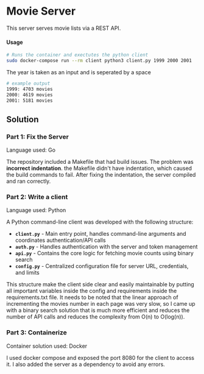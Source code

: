 # Movie Server

This server serves movie lists via a REST API.

#### Usage

```bash
# Runs the container and exectutes the python client
sudo docker-compose run --rm client python3 client.py 1999 2000 2001
```

The year is taken as an input and is seperated by a space

```bash
# example output
1999: 4703 movies
2000: 4619 movies
2001: 5181 movies
```

## Solution

### Part 1: Fix the Server

Language used: Go

The repository included a Makefile that had build issues. The problem was **incorrect indentation**. the Makefile didn't have indentation, which caused the build commands to fail. After fixing the indentation, the server compiled and ran correctly.

### Part 2: Write a client

Language used: Python

A Python command-line client was developed with the following structure:

- **`client.py`** - Main entry point, handles command-line arguments and coordinates authentication/API calls
- **`auth.py`** - Handles authentication with the server and token management
- **`api.py`** - Contains the core logic for fetching movie counts using binary search
- **`config.py`** - Centralized configuration file for server URL, credentials, and limits

This structure make the client side clear and easily maintainable by putting all important variables inside the config and requirements inside the requirements.txt file. It needs to be noted that the linear approach of incrementing the movies number in each page was very slow, so I came up with a binary search solution that is much more efficient and reduces the number of API calls and reduces the complexity from O(n) to O(log(n)).

### Part 3: Containerize

Container solution used: Docker

I used docker compose and exposed the port 8080 for the client to access it. I also added the server as a dependency to avoid any errors.
